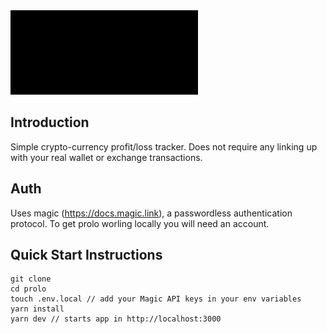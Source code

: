 <img src="./public/prolo_breathe_video_10.gif" alt="drawing" width="300"/>

## Introduction

Simple crypto-currency profit/loss tracker. Does not require any linking up with your real wallet or exchange transactions.

## Auth

Uses magic (https://docs.magic.link), a passwordless authentication protocol. To get prolo worling locally you will need an account.

## Quick Start Instructions
```
git clone 
cd prolo
touch .env.local // add your Magic API keys in your env variables
yarn install
yarn dev // starts app in http://localhost:3000
```


